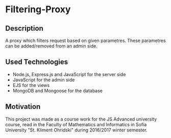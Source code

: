 # Filtering-Proxy
## Description

A proxy which filters request based on given parametres.
These parametres can be added/removed from an admin side.

## Used Technologies
* Node.js, Express.js and JavaScript for the server side
* JavaScript for the admin side
* EJS for the views
* MongoDB and Mongoose for the database

## Motivation

This project was made as a course work for the JS Advanced university course, read in the Faculty of Mathematics and Informatics in Sofia University "St. Kliment Ohridski" during 2016/2017 winter semester.

